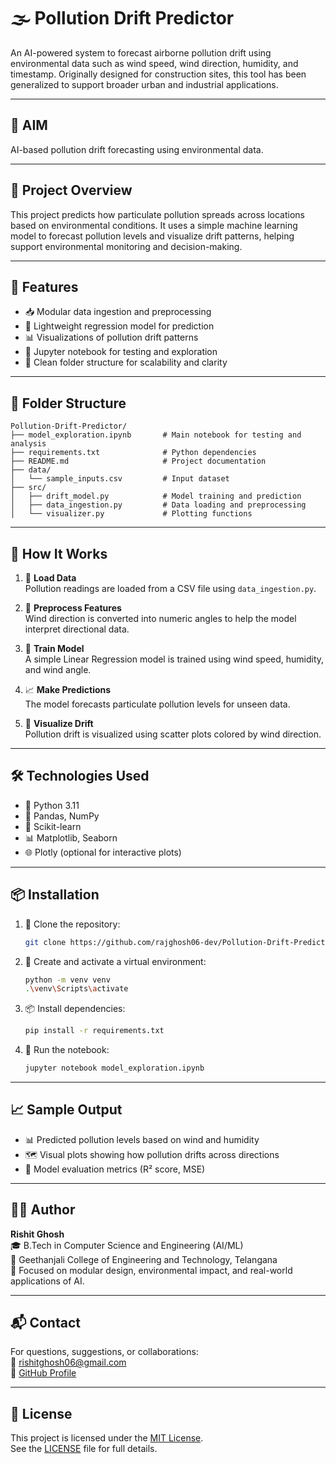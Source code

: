 # 🌫️ Pollution Drift Predictor

An AI-powered system to forecast airborne pollution drift using environmental data such as wind speed, wind direction, humidity, and timestamp. Originally designed for construction sites, this tool has been generalized to support broader urban and industrial applications.

---

## 🎯 AIM

AI-based pollution drift forecasting using environmental data.

---

## 🚀 Project Overview

This project predicts how particulate pollution spreads across locations based on environmental conditions. It uses a simple machine learning model to forecast pollution levels and visualize drift patterns, helping support environmental monitoring and decision-making.

---

## 🧠 Features

- 📥 Modular data ingestion and preprocessing  
- 🤖 Lightweight regression model for prediction  
- 📊 Visualizations of pollution drift patterns  
- 🧪 Jupyter notebook for testing and exploration  
- 🧱 Clean folder structure for scalability and clarity  

---

## 📁 Folder Structure

```
Pollution-Drift-Predictor/
├── model_exploration.ipynb       # Main notebook for testing and analysis
├── requirements.txt              # Python dependencies
├── README.md                     # Project documentation
├── data/
│   └── sample_inputs.csv         # Input dataset
├── src/
│   ├── drift_model.py            # Model training and prediction
│   ├── data_ingestion.py         # Data loading and preprocessing
│   └── visualizer.py             # Plotting functions
```

---

## 🧪 How It Works

1. 📂 **Load Data**  
   Pollution readings are loaded from a CSV file using `data_ingestion.py`.

2. 🧹 **Preprocess Features**  
   Wind direction is converted into numeric angles to help the model interpret directional data.

3. 🧠 **Train Model**  
   A simple Linear Regression model is trained using wind speed, humidity, and wind angle.

4. 📈 **Make Predictions**  
   The model forecasts particulate pollution levels for unseen data.

5. 🎨 **Visualize Drift**  
   Pollution drift is visualized using scatter plots colored by wind direction.

---

## 🛠️ Technologies Used

- 🐍 Python 3.11  
- 🧮 Pandas, NumPy  
- 🤖 Scikit-learn  
- 📊 Matplotlib, Seaborn  
- 🌐 Plotly (optional for interactive plots)

---

## 📦 Installation

1. 🔄 Clone the repository:
   ```bash
   git clone https://github.com/rajghosh06-dev/Pollution-Drift-Predictor.git
   ```

2. 🧪 Create and activate a virtual environment:
   ```bash
   python -m venv venv
   .\venv\Scripts\activate
   ```

3. 📦 Install dependencies:
   ```bash
   pip install -r requirements.txt
   ```

4. 🚀 Run the notebook:
   ```bash
   jupyter notebook model_exploration.ipynb
   ```

---

## 📈 Sample Output

- 📊 Predicted pollution levels based on wind and humidity  
- 🗺️ Visual plots showing how pollution drifts across directions  
- 📐 Model evaluation metrics (R² score, MSE)

---

## 🧑‍💻 Author

**Rishit Ghosh**  
🎓 B.Tech in Computer Science and Engineering (AI/ML)  
🏫 Geethanjali College of Engineering and Technology, Telangana  
🧠 Focused on modular design, environmental impact, and real-world applications of AI.

---

## 📬 Contact

For questions, suggestions, or collaborations:  
📧 [rishitghosh06@gmail.com](mailto:rishitghosh06@gmail.com)  
🔗 [GitHub Profile](https://github.com/rajghosh06-dev)

---

## 📄 License

This project is licensed under the [MIT License](https://opensource.org/licenses/MIT).  
See the [LICENSE](LICENSE) file for full details.
